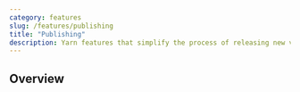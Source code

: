 ```yaml
---
category: features
slug: /features/publishing
title: "Publishing"
description: Yarn features that simplify the process of releasing new versions on the npm registry.
---
```


## Overview
